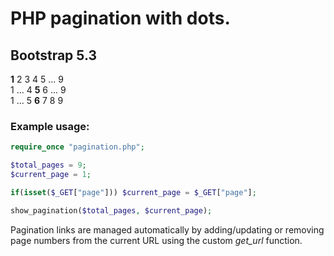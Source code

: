 # PHP pagination with dots.
## Bootstrap 5.3
**1** 2 3 4 5 ... 9  
1 ... 4 **5** 6 ... 9  
1 ... 5 **6** 7 8 9   
### Example usage:
```php
require_once "pagination.php";

$total_pages = 9;
$current_page = 1;

if(isset($_GET["page"])) $current_page = $_GET["page"];

show_pagination($total_pages, $current_page);
```
Pagination links are managed automatically by adding/updating or removing page numbers from the current URL using the custom *get_url* function.
